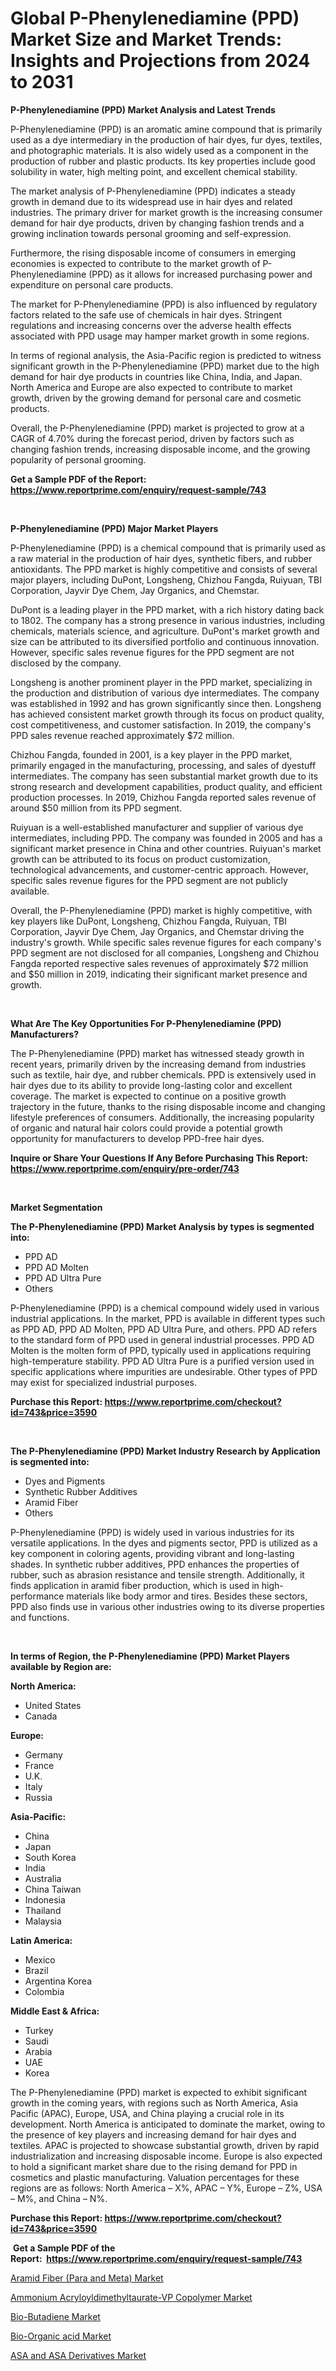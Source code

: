 <p><h1>Global P-Phenylenediamine (PPD) Market Size and Market Trends: Insights and Projections from 2024 to 2031</h1></p><p><strong>P-Phenylenediamine (PPD) Market Analysis and Latest Trends</strong></p>
<p><p>P-Phenylenediamine (PPD) is an aromatic amine compound that is primarily used as a dye intermediary in the production of hair dyes, fur dyes, textiles, and photographic materials. It is also widely used as a component in the production of rubber and plastic products. Its key properties include good solubility in water, high melting point, and excellent chemical stability.</p><p>The market analysis of P-Phenylenediamine (PPD) indicates a steady growth in demand due to its widespread use in hair dyes and related industries. The primary driver for market growth is the increasing consumer demand for hair dye products, driven by changing fashion trends and a growing inclination towards personal grooming and self-expression.</p><p>Furthermore, the rising disposable income of consumers in emerging economies is expected to contribute to the market growth of P-Phenylenediamine (PPD) as it allows for increased purchasing power and expenditure on personal care products.</p><p>The market for P-Phenylenediamine (PPD) is also influenced by regulatory factors related to the safe use of chemicals in hair dyes. Stringent regulations and increasing concerns over the adverse health effects associated with PPD usage may hamper market growth in some regions.</p><p>In terms of regional analysis, the Asia-Pacific region is predicted to witness significant growth in the P-Phenylenediamine (PPD) market due to the high demand for hair dye products in countries like China, India, and Japan. North America and Europe are also expected to contribute to market growth, driven by the growing demand for personal care and cosmetic products.</p><p>Overall, the P-Phenylenediamine (PPD) market is projected to grow at a CAGR of 4.70% during the forecast period, driven by factors such as changing fashion trends, increasing disposable income, and the growing popularity of personal grooming.</p></p>
<p><strong>Get a Sample PDF of the Report:&nbsp; <a href="https://www.reportprime.com/enquiry/request-sample/743">https://www.reportprime.com/enquiry/request-sample/743</a></strong></p>
<p>&nbsp;</p>
<p><strong>P-Phenylenediamine (PPD) Major Market Players</strong></p>
<p><p>P-Phenylenediamine (PPD) is a chemical compound that is primarily used as a raw material in the production of hair dyes, synthetic fibers, and rubber antioxidants. The PPD market is highly competitive and consists of several major players, including DuPont, Longsheng, Chizhou Fangda, Ruiyuan, TBI Corporation, Jayvir Dye Chem, Jay Organics, and Chemstar.</p><p>DuPont is a leading player in the PPD market, with a rich history dating back to 1802. The company has a strong presence in various industries, including chemicals, materials science, and agriculture. DuPont's market growth and size can be attributed to its diversified portfolio and continuous innovation. However, specific sales revenue figures for the PPD segment are not disclosed by the company.</p><p>Longsheng is another prominent player in the PPD market, specializing in the production and distribution of various dye intermediates. The company was established in 1992 and has grown significantly since then. Longsheng has achieved consistent market growth through its focus on product quality, cost competitiveness, and customer satisfaction. In 2019, the company's PPD sales revenue reached approximately $72 million.</p><p>Chizhou Fangda, founded in 2001, is a key player in the PPD market, primarily engaged in the manufacturing, processing, and sales of dyestuff intermediates. The company has seen substantial market growth due to its strong research and development capabilities, product quality, and efficient production processes. In 2019, Chizhou Fangda reported sales revenue of around $50 million from its PPD segment.</p><p>Ruiyuan is a well-established manufacturer and supplier of various dye intermediates, including PPD. The company was founded in 2005 and has a significant market presence in China and other countries. Ruiyuan's market growth can be attributed to its focus on product customization, technological advancements, and customer-centric approach. However, specific sales revenue figures for the PPD segment are not publicly available.</p><p>Overall, the P-Phenylenediamine (PPD) market is highly competitive, with key players like DuPont, Longsheng, Chizhou Fangda, Ruiyuan, TBI Corporation, Jayvir Dye Chem, Jay Organics, and Chemstar driving the industry's growth. While specific sales revenue figures for each company's PPD segment are not disclosed for all companies, Longsheng and Chizhou Fangda reported respective sales revenues of approximately $72 million and $50 million in 2019, indicating their significant market presence and growth.</p></p>
<p>&nbsp;</p>
<p><strong>What Are The Key Opportunities For P-Phenylenediamine (PPD) Manufacturers?</strong></p>
<p><p>The P-Phenylenediamine (PPD) market has witnessed steady growth in recent years, primarily driven by the increasing demand from industries such as textile, hair dye, and rubber chemicals. PPD is extensively used in hair dyes due to its ability to provide long-lasting color and excellent coverage. The market is expected to continue on a positive growth trajectory in the future, thanks to the rising disposable income and changing lifestyle preferences of consumers. Additionally, the increasing popularity of organic and natural hair colors could provide a potential growth opportunity for manufacturers to develop PPD-free hair dyes.</p></p>
<p><strong>Inquire or Share Your Questions If Any Before Purchasing This Report: <a href="https://www.reportprime.com/enquiry/pre-order/743">https://www.reportprime.com/enquiry/pre-order/743</a></strong></p>
<p>&nbsp;</p>
<p><strong>Market Segmentation</strong></p>
<p><strong>The P-Phenylenediamine (PPD) Market Analysis by types is segmented into:</strong></p>
<p><ul><li>PPD AD</li><li>PPD AD Molten</li><li>PPD AD Ultra Pure</li><li>Others</li></ul></p>
<p><p>P-Phenylenediamine (PPD) is a chemical compound widely used in various industrial applications. In the market, PPD is available in different types such as PPD AD, PPD AD Molten, PPD AD Ultra Pure, and others. PPD AD refers to the standard form of PPD used in general industrial processes. PPD AD Molten is the molten form of PPD, typically used in applications requiring high-temperature stability. PPD AD Ultra Pure is a purified version used in specific applications where impurities are undesirable. Other types of PPD may exist for specialized industrial purposes.</p></p>
<p><strong>Purchase this Report:&nbsp;<a href="https://www.reportprime.com/checkout?id=743&price=3590">https://www.reportprime.com/checkout?id=743&price=3590</a></strong></p>
<p>&nbsp;</p>
<p><strong>The P-Phenylenediamine (PPD) Market Industry Research by Application is segmented into:</strong></p>
<p><ul><li>Dyes and Pigments</li><li>Synthetic Rubber Additives</li><li>Aramid Fiber</li><li>Others</li></ul></p>
<p><p>P-Phenylenediamine (PPD) is widely used in various industries for its versatile applications. In the dyes and pigments sector, PPD is utilized as a key component in coloring agents, providing vibrant and long-lasting shades. In synthetic rubber additives, PPD enhances the properties of rubber, such as abrasion resistance and tensile strength. Additionally, it finds application in aramid fiber production, which is used in high-performance materials like body armor and tires. Besides these sectors, PPD also finds use in various other industries owing to its diverse properties and functions.</p></p>
<p>&nbsp;</p>
<p><strong>In terms of Region, the P-Phenylenediamine (PPD) Market Players available by Region are:</strong></p>
<p>
    <p> <strong> North America: </strong>
        <ul>
            <li>United States</li>
            <li>Canada</li>
        </ul>
        </p> 
    <p> <strong> Europe: </strong>
        <ul>
            <li>Germany</li>
            <li>France</li>
            <li>U.K.</li>
            <li>Italy</li>
            <li>Russia</li>
        </ul>
        </p> 
    <p> <strong> Asia-Pacific: </strong>
        <ul>
            <li>China</li>
            <li>Japan</li>
            <li>South Korea</li>
            <li>India</li>
            <li>Australia</li>
            <li>China Taiwan</li>
            <li>Indonesia</li>
            <li>Thailand</li>
            <li>Malaysia</li>
        </ul>
        </p> 
    <p> <strong> Latin America: </strong>
        <ul>
            <li>Mexico</li>
            <li>Brazil</li>
            <li>Argentina Korea</li>
            <li>Colombia</li>
        </ul>
        </p> 
    <p> <strong> Middle East & Africa: </strong>
        <ul>
            <li>Turkey</li>
            <li>Saudi</li>
            <li>Arabia</li>
            <li>UAE</li>
            <li>Korea</li>
        </ul>
    </p>
    </p>
<p><p>The P-Phenylenediamine (PPD) market is expected to exhibit significant growth in the coming years, with regions such as North America, Asia Pacific (APAC), Europe, USA, and China playing a crucial role in its development. North America is anticipated to dominate the market, owing to the presence of key players and increasing demand for hair dyes and textiles. APAC is projected to showcase substantial growth, driven by rapid industrialization and increasing disposable income. Europe is also expected to hold a significant market share due to the rising demand for PPD in cosmetics and plastic manufacturing. Valuation percentages for these regions are as follows: North America – X%, APAC – Y%, Europe – Z%, USA – M%, and China – N%.</p></p>
<p><strong>Purchase this Report: <a href="https://www.reportprime.com/checkout?id=743&price=3590">https://www.reportprime.com/checkout?id=743&price=3590</a></strong></p>
<p>&nbsp;<strong>Get a Sample PDF of the Report:&nbsp;&nbsp;<a href="https://www.reportprime.com/enquiry/request-sample/743">https://www.reportprime.com/enquiry/request-sample/743</a></strong></p>
<p><strong></strong></p>
<p><p><a href="https://github.com/scarol104/Market-Research-Report-List-2/blob/main/aramid-fiber-para-and-meta-market.md">Aramid Fiber (Para and Meta) Market</a></p><p><a href="https://github.com/deliacustodio40/Market-Research-Report-List-2/blob/main/ammonium-acryloyldimethyltaurate-vp-copolymer-market.md">Ammonium Acryloyldimethyltaurate-VP Copolymer Market</a></p><p><a href="https://github.com/ambrozg/Market-Research-Report-List-1/blob/main/bio-butadiene-market.md">Bio-Butadiene Market</a></p><p><a href="https://github.com/gshchiplitsov/Market-Research-Report-List-1/blob/main/bio-organic-acid-market.md">Bio-Organic acid Market</a></p><p><a href="https://github.com/dzharov81/Market-Research-Report-List-1/blob/main/asa-and-asa-derivatives-market.md">ASA and ASA Derivatives Market</a></p></p>